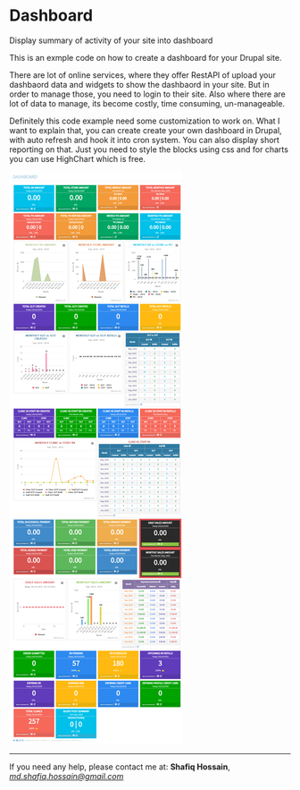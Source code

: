 # Dashboard
Display summary of activity of your site into dashboard

This is an exmple code on how to create a dashboard for your Drupal site. 

There are lot of online services, where they offer RestAPI of upload your dashbaord data and widgets to show the dashbaord in your site. But in order to manage those, you need to login to their site. Also where there are lot of data to manage, its become costly, time consuming, un-manageable.

Definitely this code example need some customization to work on. What I want to explain that, you can create create your own dashboard in Drupal, with auto refresh and hook it into cron system. You can also display short reporting on that. Just you need to style the blocks using css and for charts you can use HighChart which is free.

<img src="screenshot.jpg" alt="Dashbaord" />


---------------------------------------------------------------
If you need any help, please contact me at: <strong>Shafiq Hossain</strong>, <em>md.shafiq.hossain@gmail.com</em>

